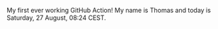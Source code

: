 My first ever working GitHub Action!
My name is Thomas and today is Saturday, 27 August, 08:24 CEST. 
